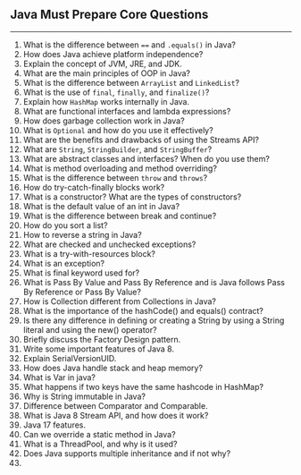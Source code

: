 ## Java Must Prepare Core Questions

---

1. What is the difference between `==` and `.equals()` in Java?
2. How does Java achieve platform independence?
3. Explain the concept of JVM, JRE, and JDK.
4. What are the main principles of OOP in Java?
5. What is the difference between `ArrayList` and `LinkedList`?
6. What is the use of `final`, `finally`, and `finalize()`?
7. Explain how `HashMap` works internally in Java.
8. What are functional interfaces and lambda expressions?
9. How does garbage collection work in Java?
10. What is `Optional` and how do you use it effectively?
11. What are the benefits and drawbacks of using the Streams API?
12. What are `String`, `StringBuilder`, and `StringBuffer`?
13. What are abstract classes and interfaces? When do you use them?
14. What is method overloading and method overriding?
15. What is the difference between `throw` and `throws`?
16. How do try-catch-finally blocks work?
17. What is a constructor? What are the types of constructors?
18. What is the default value of an int in Java?
19. What is the difference between break and continue?
20. How do you sort a list?
21. How to reverse a string in Java?
22. What are checked and unchecked exceptions?
23. What is a try-with-resources block?
24. What is an exception?
25. What is final keyword used for?
26. What is Pass By Value and Pass By Reference and is Java follows Pass By Reference or Pass By Value?
27. How is Collection different from Collections in Java?
28. What is the importance of the hashCode() and equals() contract?
29. Is there any difference in defining or creating a String by using a String literal and using the new() operator?
30. Briefly discuss the Factory Design pattern.
31. Write some important features of Java 8.
32. Explain SerialVersionUID.
33. How does Java handle stack and heap memory?
34. What is Var in java?
35. What happens if two keys have the same hashcode in HashMap?
36. Why is String immutable in Java?
37. Difference between Comparator and Comparable.
38. What is Java 8 Stream API, and how does it work?
39. Java 17 features.
40. Can we override a static method in Java?
41. What is a ThreadPool, and why is it used?
42. Does Java supports multiple inheritance and if not why?
43. 
